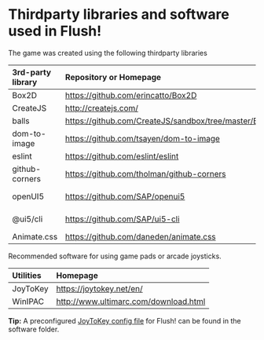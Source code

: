 # Thirdparty libraries and software used in Flush!

The game was created using the following thirdparty libraries

| 3rd-party library| Repository or Homepage                 | License    |
|:-----------------|:---------------------------------------|------------|
| Box2D            | https://github.com/erincatto/Box2D     | zlib       |
| CreateJS         | http://createjs.com/                   | MIT        |
| balls            | https://github.com/CreateJS/sandbox/tree/master/EaselJS_Box2dWeb | MIT        |
| dom-to-image     | https://github.com/tsayen/dom-to-image | MIT        |
| eslint           | https://github.com/eslint/eslint       | MIT        |
| github-corners   | https://github.com/tholman/github-corners       | MIT        |
| openUI5          | https://github.com/SAP/openui5         | Apache 2.0 |
| @ui5/cli         | https://github.com/SAP/ui5-cli         | Apache 2.0 |
| Animate.css      | https://github.com/daneden/animate.css | MIT        |

Recommended software for using game pads or arcade joysticks.

| Utilities | Homepage                              |
|:----------|:--------------------------------------|
| JoyToKey  | https://joytokey.net/en/              |
| WinIPAC   | http://www.ultimarc.com/download.html |

 **Tip:** A preconfigured [JoyToKey config file](software/JoyToKeyFlush.cfg) for Flush! can be found in the software folder.